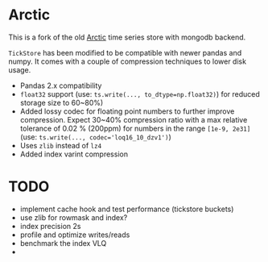 # Arctic

This is a fork of the old [Arctic](README-arctic.md) time series store with mongodb backend.

`TickStore` has been modified to be compatible with newer pandas and numpy.
It comes with a couple of compression techniques to lower disk usage.

* Pandas 2.x compatibility
* `float32` support (use: `ts.write(..., to_dtype=np.float32)`) for reduced storage size to 60~80%)
* Added lossy codec for floating point numbers to further improve compression. Expect 30~40% compression ratio with a max relative
  tolerance of 0.02 % (200ppm) for numbers in the range `[1e-9, 2e31]` (use: `ts.write(..., codec='loq16_10_dzv1')`)
* Uses `zlib` instead of `lz4`
* Added index varint compression


# TODO

- implement cache hook and test performance (tickstore buckets)
- use zlib for rowmask and index?
- index precision 2s
- profile and optimize writes/reads
- benchmark the index VLQ
- 